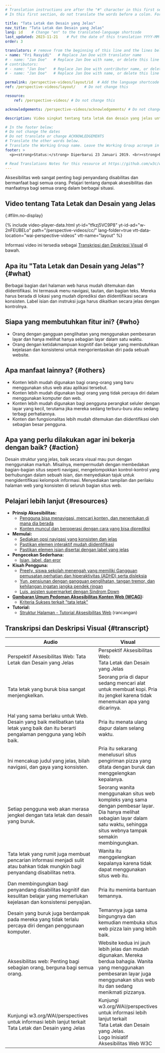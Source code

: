 ```yaml
---
# Translation instructions are after the "#" character in this first section. They are comments that do not show up in the web page. You do not need to translate the instructions after "#".
# In this first section, do not translate the words before a colon. For example, do not translate "title:". Do translate the text after "title:"

title: "Tata Letak dan Desain yang Jelas"
nav_title: "Tata Letak dan Desain yang Jelas"
lang: id    # Change "en" to the translated-language shortcode
last_updated: 2023-11-21    # Put the date of this translation YYYY-MM-DD (with month in the middle)
order: 3

translators: # remove from the beginning of this line and the lines below: "# " (the hash sign and the space)
- name: "Fri Rasyidi"   # Replace Jan Doe with translator name
# - name: "Jan Doe"   # Replace Jan Doe with name, or delete this line if not multiple translators
# contributors:
# - name: "Jan Doe"   # Replace Jan Doe with contributor name, or delete this line if none
# - name: "Jan Doe"   # Replace Jan Doe with name, or delete this line if not multiple contributors

permalink: /perspective-videos/layout/id  # Add the language shortcode to the end, with no slash at the end. For example /path/to/file/fr
ref: /perspective-videos/layout/    # Do not change this

resource:
    ref: /perspective-videos/ # Do not change this

acknowledgements: /perspective-videos/acknowledgements/ # Do not change this

description: Video singkat tentang tata letak dan desain yang jelas untuk aksesibilitas web - apa itu, siapa yang membutuhkannya, dan apa yang perlu dilakukan agar bekerja dengan semestinya.

# In the footer below:
# Do not change the dates
# Do not translate or change ACKNOWLEDGEMENTS
# Translate the other words below.
# Translate the Working Group name. Leave the Working Group acronym in English.
footer: >
  <p><strong>Status:</strong> Diperbarui 23 Januari 2019. <br><strong>Editor dan pimpinan proyek:</strong> <a href="https://www.w3.org/People/shadi">Shadi Abou-Zahra</a>. Dikembangkan oleh <a href="https://www.w3.org/WAI/EO/">Kelompok Kerja Edukasi dan Pendampingan (EOWG)</a> dengan dukungan dari <a href="https://www.w3.org/WAI/DEV/">proyek WAI-DEV</a>, didanai bersama oleh Komisi Eropa. Diperbarui dengan dukungan dari Ford Foundation. ACKNOWLEDGEMENTS.</p>

# Read Translations Notes for this resource at https://github.com/w3c/wai-perspective-videos#readme
---
```


Aksesibilitas web sangat penting bagi penyandang disabilitas dan bermanfaat bagi semua orang. Pelajari tentang dampak aksesibilitas dan manfaatnya bagi semua orang dalam berbagai situasi.

## Video tentang Tata Letak dan Desain yang Jelas
{:#film.no-display}

{% include video-player-data.html
    yt-id="tfkzj5VC9P8"
    yt-id-ad="w-2nFEUBELo"
    path="/perspective-videos/cc/"
    lang-folder=true
    vtt-data-location="wai-perspective-videos"
    vtt-name="layout"
%}

Informasi video ini tersedia sebagai [Transkripsi dan Deskripsi Visual](#transcript) di bawah.

## Apa itu "Tata Letak dan Desain yang Jelas"? {#what}

Berbagai bagian dari halaman web harus mudah ditemukan dan diidentifikasi. Ini termasuk menu navigasi, tautan, dan bagian teks. Mereka harus berada di lokasi yang mudah diprediksi dan diidentifikasi secara konsisten. Label isian dan instruksi juga harus dikaitkan secara jelas dengan kontrolnya.

## Siapa yang membutuhkan fitur ini? {#who}

-   Orang dengan gangguan penglihatan yang menggunakan pembesaran layar dan hanya melihat hanya sebagian layar dalam satu waktu.
-   Orang dengan ketidakmampuan kognitif dan belajar yang membutuhkan kejelasan dan konsistensi untuk mengorientasikan diri pada sebuah website.

## Apa manfaat lainnya? {#others}

-   Konten lebih mudah digunakan bagi orang-orang yang baru menggunakan situs web atau aplikasi tersebut.
-   Konten lebih mudah digunakan bagi orang yang tidak percaya diri dalam menggunakan komputer dan web.
-   Konten lebih mudah digunakan bagi pengguna perangkat seluler dengan layar yang kecil, terutama jika mereka sedang terburu-buru atau sedang terbagi perhatiannya.
-   Konten dan fungsionalitas lebih mudah ditemukan dan diidentifikasi oleh sebagian besar pengguna.

## Apa yang perlu dilakukan agar ini bekerja dengan baik? {#action}

Desain struktur yang jelas, baik secara visual mau pun dengan menggunakan markah. Misalnya, mempermudah dengan membedakan bagian-bagian situs seperti navigasi, mengelompokkan kontrol-kontrol yang berhubungan dalam sebuah isian, dan menyediakan tajuk untuk mengidentifikasi kelompok informasi. Menyediakan tampilan dan perilaku halaman web yang konsisten di seluruh bagian situs web.

## Pelajari lebih lanjut {#resources}

-   **Prinsip Aksesibilitas:**
    -   [Pengguna bisa menavigasi, mencari konten, dan menentukan di mana dia berada](/fundamentals/accessibility-principles/#navigable)
    -   [Konten muncul dan beroperasi dengan cara yang bisa diprediksi](/fundamentals/accessibility-principles/#predictable)
-   **Memulai:**
    -   [Sediakan opsi navigasi yang konsisten dan jelas](/tips/designing/#provide-clear-and-consistent-navigation-options)
    -   [Pastikan elemen interaktif mudah diidentifikasi](/tips/designing/#ensure-that-interactive-elements-are-easy-to-identify)
    -   [Pastikan elemen isian disertai dengan label yang jelas](/tips/designing/#ensure-that-form-elements-include-clearly-associated-labels)
-   **Pengecekan Sederhana:**
    -   [Isian, label, dan eror](/test-evaluate/preliminary/#forms)
-   **Kisah Pengguna:**
    -   [Preety, siswa sekolah menengah yang memiliki Gangguan pemusatan perhatian dan hiperaktivitas (ADHD) serta disleksia](/people-use-web/user-stories/#classroomstudent)
    -   [Yun, pensiunan dengan gangguan penglihatan, tangan tremor, dan kehilangan ingatan jangka pendek ringan](/people-use-web/user-stories/#retiree)
    -   [Luis, asisten supermarket dengan Sindrom Down](/people-use-web/user-stories/#supermarketassistant)
-   **[Gambaran Umum Pedoman Aksesibilitas Konten Web (WCAG)](/standards-guidelines/wcag/):**
    -   [Kriteria Sukses terkait "tata letak"](https://www.w3.org/WAI/WCAG21/quickref/?tags=layout)
-   **Tutorial:**
    -   [Struktur Halaman - Tutorial Aksesibilitas Web](/tutorials/page-structure/)
        (rancangan)

## Transkripsi dan Deskripsi Visual {#transcript}

 <table>
  <thead>
    <tr>
      <th width="65%">Audio</th>
      <th>Visual</th>
    </tr>
  </thead>
  <tbody>
    <tr>
      <td>Perspektif Aksesibilitas Web: Tata Letak dan Desain yang Jelas</td>
      <td>Perspektif Aksesibilitas Web:<br>
        Tata Letak dan Desain yang Jelas</td>
    </tr>
    <tr>
      <td>Tata letak yang buruk bisa sangat menjengkelkan.</td>
      <td>Seorang pria di dapur sedang mencari alat untuk membuat kopi. Pria itu jengkel karena tidak menemukan apa yang dicarinya.</td>
    </tr>
    <tr>
      <td>Hal yang sama berlaku untuk Web. Desain yang baik melibatkan tata letak yang baik dan itu berarti pengalaman pengguna yang lebih baik.<br></td>
      <td>Pria itu menata ulang dapur dalam selang waktu.<br></td>
    </tr>
    <tr>
      <td>Ini mencakup judul yang jelas, bilah navigasi, dan gaya yang konsisten.<br></td>
      <td>Pria itu sekarang menelusuri situs pengiriman pizza yang ditata dengan buruk dan menggelengkan kepalanya.</td>
    </tr>
    <tr>
      <td>Setiap pengguna web akan merasa jengkel dengan tata letak dan desain yang buruk.</td>
      <td>Seorang wanita menggunakan situs web kompleks yang sama dengan pembesar layar. Dia hanya melihat sebagian layar dalam satu waktu, sehingga situs webnya tampak semakin membingungkan.</td>
    </tr>
    <tr>
      <td>Tata letak yang rumit juga membuat pencarian informasi menjadi sulit atau bahkan tidak mungkin bagi penyandang disabilitas netra.</td>
      <td>Wanita itu menggelengkan kepalanya karena tidak dapat menggunakan situs web itu.</td>
    </tr>
    <tr>
      <td>Dan membingungkan bagi penyandang disabilitas kognitif dan kesulitan belajar yang memerlukan kejelasan dan konsistensi penyajian.</td>
      <td>Pria itu meminta bantuan temannya.</td>
    </tr>
    <tr>
      <td>Desain yang buruk juga berdampak pada mereka yang tidak terlalu percaya diri dengan penggunaan komputer.</td>
      <td>Temannya juga sama bingungnya dan kemudian membuka situs web pizza lain yang lebih baik.</td>
    </tr>
    <tr>
      <td>Aksesibilitas web: Penting bagi sebagian orang, berguna bagi semua orang.
</td>
      <td>Website kedua ini jauh lebih jelas dan mudah digunakan. Mereka berdua bahagia. Wanita yang menggunakan pembesaran layar juga menggunakan situs web itu dan sedang menikmati pizzanya.</td>
    </tr>
    <tr>
      <td>Kunjungi w3.org/WAI/perspectives untuk informasi lebih lanjut terkait Tata Letak dan Desain yang Jelas</td>
      <td>Kunjungi<br>
        w3.org/WAI/perspectives<br>
        untuk informasi lebih lanjut terkait<br>
        Tata Letak dan Desain yang Jelas. <br>
        Logo Inisiatif Aksesibilitas Web W3C</td>
    </tr>
  </tbody>
</table>
